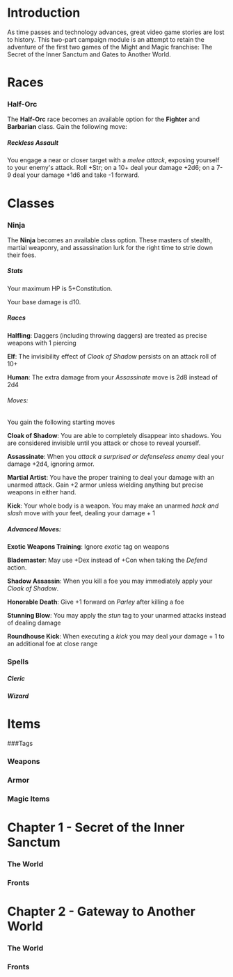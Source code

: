 # Introduction

As time passes and technology advances, great video game stories are lost to history.  This two-part campaign module is an attempt to retain the adventure of the first two games of the Might and Magic franchise:  The Secret of the Inner Sanctum and Gates to Another World.  

# Races
### Half-Orc
The **Half-Orc** race becomes an available option for the **Fighter** and **Barbarian** class.  Gain the following move:
##### Reckless Assault
You engage a near or closer target with a *melee attack*, exposing yourself to your enemy's attack.  Roll +Str; on a 10+ deal your damage +2d6;  on a 7-9 deal your damage +1d6 and take -1 forward.
  
# Classes
### Ninja
The **Ninja** becomes an available class option.  These masters of stealth, martial weaponry, and assassination lurk for the right time to strie down their foes.

##### Stats
Your maximum HP is 5+Constitution.

Your base damage is d10.
##### Races

**Halfling**: Daggers (including throwing daggers) are treated as precise weapons with 1 piercing

**Elf**: The invisibility effect of *Cloak of Shadow* persists on an attack roll of 10+

**Human**: The extra damage from your *Assassinate* move is 2d8 instead of 2d4

###### Moves:
You gain the following starting moves

**Cloak of Shadow**:  You are able to completely disappear into shadows.  You are considered invisible until you attack or chose to reveal yourself. 

**Assassinate**:  When you *attack a surprised or defenseless enemy* deal your damage +2d4, ignoring armor.

**Martial Artist**:  You have the proper training to deal your damage with an unarmed attack. Gain +2 armor unless wielding anything but precise weapons in either hand.

**Kick**:  Your whole body is a weapon.  You may make an unarmed *hack and slash* move with your feet, dealing your damage + 1

##### Advanced Moves:

**Exotic Weapons Training**:  Ignore *exotic* tag on weapons

**Blademaster**:  May use +Dex instead of +Con when taking the *Defend* action.

**Shadow Assassin**: When you kill a foe you may immediately apply your *Cloak of Shadow*.

**Honorable Death**:  Give +1 forward on *Parley* after killing a foe

**Stunning Blow**:  You may apply the *stun* tag to your unarmed attacks instead of dealing damage

**Roundhouse Kick**: When executing a *kick* you may deal your damage + 1 to an additional foe at close range

### Spells
##### Cleric
##### Wizard
    
# Items
###Tags
### Weapons
### Armor
### Magic Items
  
# Chapter 1 - Secret of the Inner Sanctum
### The World
### Fronts

# Chapter 2 - Gateway to Another World
### The World
### Fronts
